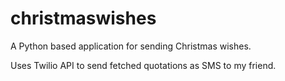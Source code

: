christmaswishes
===============

A Python based application for sending Christmas wishes.

Uses Twilio API to send fetched quotations as SMS to my friend.
